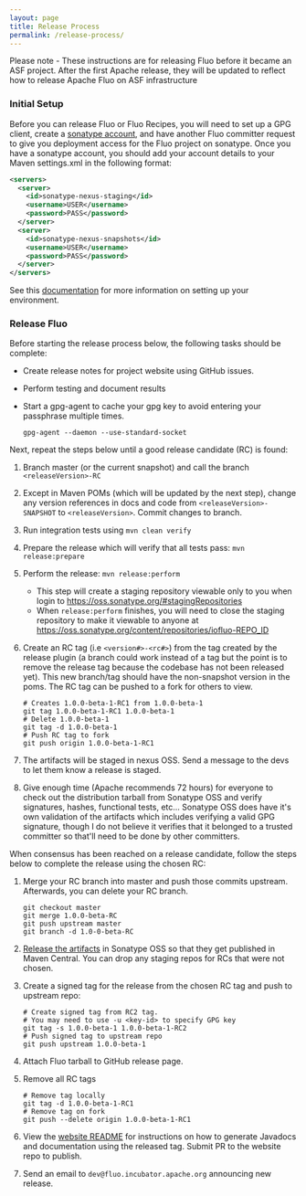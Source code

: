 ```yaml
---
layout: page
title: Release Process
permalink: /release-process/
---
```


<div class="alert alert-danger" role="alert">Please note - These instructions are for releasing Fluo before it became an ASF project.  After the first Apache release, they will be updated to reflect how to release Apache Fluo on ASF infrastructure</div>

### Initial Setup

Before you can release Fluo or Fluo Recipes, you will need to set up a GPG client, create a [sonatype account], and have another Fluo committer request to give you deployment access for the Fluo project on sonatype.  Once you have a sonatype account, you should add your account details to your Maven settings.xml in the following format:

```xml
<servers>
  <server>
    <id>sonatype-nexus-staging</id>
    <username>USER</username>
    <password>PASS</password>
  </server>
  <server>
    <id>sonatype-nexus-snapshots</id>
    <username>USER</username>
    <password>PASS</password>
  </server>
</servers>
```

See this [documentation] for more information on setting up your environment.

### Release Fluo

Before starting the release process below, the following tasks should be complete:
 
 * Create release notes for project website using GitHub issues.
 * Perform testing and document results
 * Start a gpg-agent to cache your gpg key to avoid entering your passphrase multiple times.

   ```shell
   gpg-agent --daemon --use-standard-socket
   ```

Next, repeat the steps below until a good release candidate (RC) is found:

 1. Branch master (or the current snapshot) and call the branch `<releaseVersion>-RC`

 2. Except in Maven POMs (which will be updated by the next step), change any version references in docs and code from `<releaseVersion>-SNAPSHOT` to `<releaseVersion>`.  Commit changes to branch.

 3. Run integration tests using `mvn clean verify`

 4. Prepare the release which will verify that all tests pass: `mvn release:prepare`

 5. Perform the release: `mvn release:perform`
    * This step will create a staging repository viewable only to you when login to https://oss.sonatype.org/#stagingRepositories
    * When `release:perform` finishes, you will need to close the staging repository to make it viewable to anyone at https://oss.sonatype.org/content/repositories/iofluo-REPO_ID

 6. Create an RC tag (i.e `<version#>-<rc#>`) from the tag created by the release plugin (a branch could work instead of a tag but the point is to remove the release tag because the codebase has not been released yet). This new branch/tag should have the non-snapshot version in the poms.  The RC tag can be pushed to a fork for others to view.

    ```shell
    # Creates 1.0.0-beta-1-RC1 from 1.0.0-beta-1 
    git tag 1.0.0-beta-1-RC1 1.0.0-beta-1
    # Delete 1.0.0-beta-1
    git tag -d 1.0.0-beta-1
    # Push RC tag to fork
    git push origin 1.0.0-beta-1-RC1
    ```

 7. The artifacts will be staged in nexus OSS. Send a message to the devs to let them know a release is staged. 

 8. Give enough time (Apache recommends 72 hours) for everyone to check out the distribution tarball from Sonatype OSS and verify signatures, hashes, functional tests, etc... Sonatype OSS does have it's own validation of the artifacts which includes verifying a valid GPG signature, though I do not believe it verifies that it belonged to a trusted committer so that'll need to be done by other committers.

When consensus has been reached on a release candidate, follow the steps below to complete the release using the chosen RC:

 1. Merge your RC branch into master and push those commits upstream.  Afterwards, you can delete your RC branch.

    ```shell
    git checkout master
    git merge 1.0.0-beta-RC
    git push upstream master
    git branch -d 1.0-0-beta-RC
    ```

 2. [Release the artifacts] in Sonatype OSS so that they get published in Maven Central.  You can drop any staging repos for RCs that were not chosen. 

 3. Create a signed tag for the release from the chosen RC tag and push to upstream repo:

    ```shell
    # Create signed tag from RC2 tag.
    # You may need to use -u <key-id> to specify GPG key
    git tag -s 1.0.0-beta-1 1.0.0-beta-1-RC2
    # Push signed tag to upstream repo
    git push upstream 1.0.0-beta-1
    ```

 4. Attach Fluo tarball to GitHub release page.

 5. Remove all RC tags

    ```shell
    # Remove tag locally
    git tag -d 1.0.0-beta-1-RC1
    # Remove tag on fork
    git push --delete origin 1.0.0-beta-1-RC1
    ```
 6.  View the [website README] for instructions on how to generate Javadocs and documentation using the released tag.  Submit PR to the website repo to publish.
 
 7.  Send an email to `dev@fluo.incubator.apache.org` announcing new release.

[website README]: https://github.com/apache/incubator-fluo-website/blob/master/README.md
[documentation]: http://central.sonatype.org/pages/apache-maven.html
[sonatype account]: https://issues.sonatype.org/
[Release the artifacts]: http://central.sonatype.org/pages/releasing-the-deployment.html
